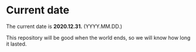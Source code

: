 # Current date

The current date is **2020.12.31.** (YYYY.MM.DD.)

This repository will be good when the world ends, so we will know how long it lasted.